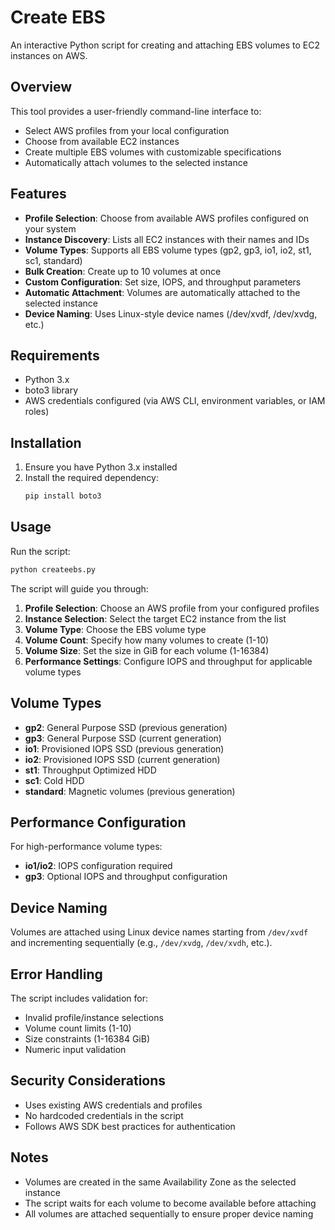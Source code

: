# Create EBS

An interactive Python script for creating and attaching EBS volumes to EC2 instances on AWS.

## Overview

This tool provides a user-friendly command-line interface to:
- Select AWS profiles from your local configuration
- Choose from available EC2 instances
- Create multiple EBS volumes with customizable specifications
- Automatically attach volumes to the selected instance

## Features

- **Profile Selection**: Choose from available AWS profiles configured on your system
- **Instance Discovery**: Lists all EC2 instances with their names and IDs
- **Volume Types**: Supports all EBS volume types (gp2, gp3, io1, io2, st1, sc1, standard)
- **Bulk Creation**: Create up to 10 volumes at once
- **Custom Configuration**: Set size, IOPS, and throughput parameters
- **Automatic Attachment**: Volumes are automatically attached to the selected instance
- **Device Naming**: Uses Linux-style device names (/dev/xvdf, /dev/xvdg, etc.)

## Requirements

- Python 3.x
- boto3 library
- AWS credentials configured (via AWS CLI, environment variables, or IAM roles)

## Installation

1. Ensure you have Python 3.x installed
2. Install the required dependency:
   ```bash
   pip install boto3
   ```

## Usage

Run the script:
```bash
python createebs.py
```

The script will guide you through:

1. **Profile Selection**: Choose an AWS profile from your configured profiles
2. **Instance Selection**: Select the target EC2 instance from the list
3. **Volume Type**: Choose the EBS volume type
4. **Volume Count**: Specify how many volumes to create (1-10)
5. **Volume Size**: Set the size in GiB for each volume (1-16384)
6. **Performance Settings**: Configure IOPS and throughput for applicable volume types

## Volume Types

- **gp2**: General Purpose SSD (previous generation)
- **gp3**: General Purpose SSD (current generation)
- **io1**: Provisioned IOPS SSD (previous generation)
- **io2**: Provisioned IOPS SSD (current generation)
- **st1**: Throughput Optimized HDD
- **sc1**: Cold HDD
- **standard**: Magnetic volumes (previous generation)

## Performance Configuration

For high-performance volume types:
- **io1/io2**: IOPS configuration required
- **gp3**: Optional IOPS and throughput configuration

## Device Naming

Volumes are attached using Linux device names starting from `/dev/xvdf` and incrementing sequentially (e.g., `/dev/xvdg`, `/dev/xvdh`, etc.).

## Error Handling

The script includes validation for:
- Invalid profile/instance selections
- Volume count limits (1-10)
- Size constraints (1-16384 GiB)
- Numeric input validation

## Security Considerations

- Uses existing AWS credentials and profiles
- No hardcoded credentials in the script
- Follows AWS SDK best practices for authentication

## Notes

- Volumes are created in the same Availability Zone as the selected instance
- The script waits for each volume to become available before attaching
- All volumes are attached sequentially to ensure proper device naming
